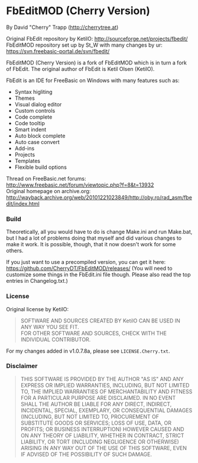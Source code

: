 # FbEditMOD (Cherry Version)

By David "Cherry" Trapp (http://cherrytree.at)

Original FbEdit repository by KetilO: http://sourceforge.net/projects/fbedit/  
FbEditMOD repository set up by St_W with many changes by ur: https://svn.freebasic-portal.de/svn/fbedit/  

FbEditMOD (Cherry Version) is a fork of FbEditMOD which is in turn a fork of FbEdit. The original author of FbEdit is Ketil Olsen (KetilO).

FbEdit is an IDE for FreeBasic on Windows with many features such as:
* Syntax higliting
* Themes
* Visual dialog editor
* Custom controls
* Code complete
* Code tooltip
* Smart indent
* Auto block complete
* Auto case convert
* Add-ins
* Projects
* Templates
* Flexible build options

Thread on FreeBasic.net forums: http://www.freebasic.net/forum/viewtopic.php?f=8&t=13932  
Original homepage on archive.org: http://wayback.archive.org/web/20101221023849/http://oby.ro/rad_asm/fbedit/index.html

### Build

Theoretically, all you would have to do is change Make.ini and run Make.bat, but I had a lot of problems doing that myself and did various changes to make it work. It is possible, though, that it now doesn't work for some others.

If you just want to use a precompiled version, you can get it here: https://github.com/CherryDT/FbEditMOD/releases/ (You will need to customize some things in the FbEdit.ini file though. Please also read the top entries in Changelog.txt.)

### License

Original license by KetilO:

> SOFTWARE AND SOURCES CREATED BY KetilO CAN BE USED IN ANY WAY YOU SEE FIT.  
> FOR OTHER SOFTWARE AND SOURCES, CHECK WITH THE INDIVIDUAL CONTRIBUTOR.

For my changes added in v1.0.7.8a, please see `LICENSE.Cherry.txt`.

### Disclaimer

> THIS SOFTWARE IS PROVIDED BY THE AUTHOR "AS IS" AND ANY EXPRESS OR IMPLIED
WARRANTIES, INCLUDING, BUT NOT LIMITED TO, THE IMPLIED WARRANTIES OF
MERCHANTABILITY AND FITNESS FOR A PARTICULAR PURPOSE ARE DISCLAIMED. IN NO
EVENT SHALL THE AUTHOR BE LIABLE FOR ANY DIRECT, INDIRECT, INCIDENTAL, SPECIAL,
EXEMPLARY, OR CONSEQUENTIAL DAMAGES (INCLUDING, BUT NOT LIMITED TO, PROCUREMENT
OF SUBSTITUTE GOODS OR SERVICES; LOSS OF USE, DATA, OR PROFITS; OR BUSINESS
INTERRUPTION) HOWEVER CAUSED AND ON ANY THEORY OF LIABILITY, WHETHER IN CONTRACT,
STRICT LIABILITY, OR TORT (INCLUDING NEGLIGENCE OR OTHERWISE) ARISING IN ANY WAY
OUT OF THE USE OF THIS SOFTWARE, EVEN IF ADVISED OF THE POSSIBILITY OF SUCH DAMAGE.
